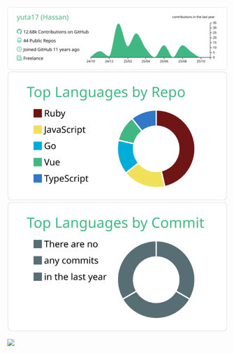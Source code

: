 [![](https://raw.githubusercontent.com/yuta17/yuta17/master/profile-summary-card-output/vue/0-profile-details.svg)](https://github.com/Akirtn/github-profile-summary-cards)
[![](https://raw.githubusercontent.com/yuta17/yuta17/master/profile-summary-card-output/vue/1-repos-per-language.svg)](https://github.com/Akirtn/github-profile-summary-cards)
[![](https://raw.githubusercontent.com/yuta17/yuta17/master/profile-summary-card-output/vue/2-most-commit-language.svg)](https://github.com/Akirtn/github-profile-summary-cards)

![](https://komarev.com/ghpvc/?username=Akirtn&color=green)
